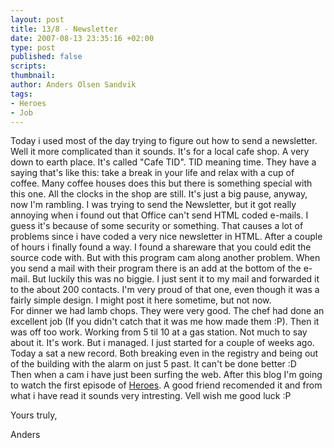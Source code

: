 ```yaml
---
layout: post
title: 13/8 - Newsletter
date: 2007-08-13 23:35:16 +02:00
type: post
published: false
scripts:
thumbnail:
author: Anders Olsen Sandvik
tags:
- Heroes
- Job
---
```

<p>Today i used most of the day trying to figure out how to send a newsletter. Well it more complicated than it sounds. It's for a local cafe shop. A very down to earth place. It's called "Cafe TID". TID meaning time. They have a saying that's like this: take a break in your life and relax with a cup of coffee. Many coffee houses does this but there is something special with this one. All the clocks in the shop are still. It's just a big pause, anyway, now I'm rambling. I was trying to send the Newsletter, but it got really annoying when i found out that Office can't send HTML coded e-mails. I guess it's because of some security or something. That causes a lot of problems since i have coded a very nice newsletter in HTML. After a couple of hours i finally found a way. I found a shareware that you could edit the source code with. But with this program cam along another problem. When you send a mail with their program there is an add at the bottom of the e-mail. But luckily this was no biggie. I just sent it to my mail and forwarded it to the about 200 contacts.  I'm very proud of that one, even though it was a fairly simple design. I might post it here sometime, but not now.<br />
For dinner we had lamb chops. They were very good. The chef had done an excellent job (If you didn't catch that it was me how made them :P).  Then it was off too work. Working from 5 til 10 at a gas station. Not much to say about it. It's work. But i managed. I just started for a couple of weeks ago. Today a sat a new record. Both breaking even in the registry and being out of the building with the alarm on just 5 past. It can't be done better :D<br />
Then when a cam i have just been surfing the web. After this blog I'm going to watch the first episode of <a href="http://www.nbc.com/Heroes/" title="Heroes" target="_blank">Heroes</a>. A good friend recomended it and from what i have read it sounds very intresting. Vell wish me good luck :P</p>
<p>Yours truly,</p>
<p>Anders</p>
